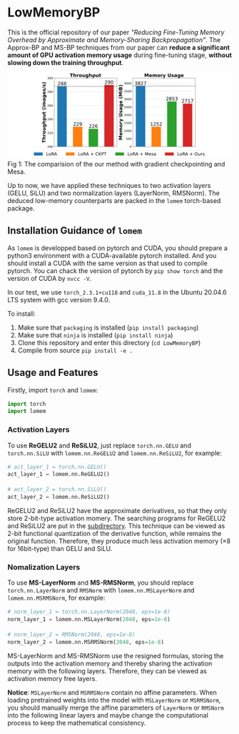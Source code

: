 # LowMemoryBP

This is the official repository of our paper *"Reducing Fine-Tuning Memory Overhead by Approximate and Memory-Sharing Backpropagation"*.
The Approx-BP and MS-BP techniques from our paper can **reduce a significant amount of GPU activation memory usage** during fine-tuning stage, **without slowing down the training throughput**.

![Activation_Memory](./pictures/bar.png)
Fig 1: The comparision of the our method with gradient checkpointing and Mesa.

Up to now, we have applied these techniques to two activation layers (GELU, SiLU) and two normalization layers (LayerNorm, RMSNorm).
The deduced low-memory counterparts are packed in the `lomem` torch-based package.

## Installation Guidance of `lomem`

As `lomem` is developped based on pytorch and CUDA, you should prepare a python3 environment with a CUDA-available pytorch installed.
And you should install a CUDA with the same version as that used to compile pytorch.
You can chack the version of pytorch by `pip show torch` and the version of CUDA by `nvcc -V`.

In our test, we use `torch_2.3.1+cu118` and `cuda_11.8` in the Ubuntu 20.04.6 LTS system with gcc version 9.4.0.

To install:
1. Make sure that `packaging` is installed (`pip install packaging`)
2. Make sure that `ninja` is installed (`pip install ninja`)
3. Clone this repository and enter this directory (`cd LowMemoryBP`)
4. Compile from source `pip install -e .`

## Usage and Features

Firstly, import `torch` and `lomem`:

```python
import torch
import lomem
```

### Activation Layers

To use **ReGELU2** and **ReSiLU2**, just replace `torch.nn.GELU` and `torch.nn.SiLU` with `lomem.nn.ReGELU2` and `lomem.nn.ReSiLU2`, for example:

```python
# act_layer_1 = torch.nn.GELU()
act_layer_1 = lomem.nn.ReGELU2()

# act_layer_2 = torch.nn.SiLU()
act_layer_2 = lomem.nn.ReSiLU2()
```

ReGELU2 and ReSiLU2 have the approximate derivatives, so that they only store 2-bit-type activation momery.
The searching programs for ReGELU2 and ReSiLU2 are put in the [subdirectory](./search_act).
This technique can be viewed as 2-bit functional quantization of the derivative function, while remains the original function.
Therefore, they produce much less activation memory ($\times8$ for 16bit-type) than GELU and SiLU.

### Nomalization Layers

To use **MS-LayerNorm** and **MS-RMSNorm**, you should replace `torch.nn.LayerNorm` and `RMSNorm` with `lomem.nn.MSLayerNorm` and `lomem.nn.MSRMSNorm`, for example:

```python
# norm_layer_1 = torch.nn.LayerNorm(2048, eps=1e-8)
norm_layer_1 = lomem.nn.MSLayerNorm(2048, eps=1e-8)

# norm_layer_2 = RMSNorm(2048, eps=1e-8)
norm_layer_2 = lomem.nn.MSRMSNorm(2048, eps=1e-8)
```

MS-LayerNorm and MS-RMSNorm use the resigned formulas, storing the outputs into the activation memory and thereby sharing the activation memory with the following layers.
Therefore, they can be viewed as activation memory free layers.

**Notice**:
``MSLayerNorm`` and ``MSRMSNorm`` contain no affine parameters. When loading pretrained weights into the model with ``MSLayerNorm`` or ``MSRMSNorm``, you should manually merge the affine parameters of ``LayerNorm`` or ``RMSNorm`` into the following linear layers and maybe change the computational process to keep the mathematical consistency.
